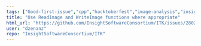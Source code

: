 ```yaml
---
tags: ["Good-first-issue","cpp","hacktoberfest","image-analysis","insight-toolkit","itk","medical-imaging","numfocus","open-science","open-source","python","reproducible-research","scientific-computing","typeStyle"]
title: "Use ReadImage and WriteImage functions where appropriate"
html_url: "https://github.com/InsightSoftwareConsortium/ITK/issues/2802"
user: "dzenanz"
repo: "InsightSoftwareConsortium/ITK"
---
```


